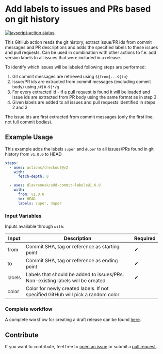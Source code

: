 # Add labels to issues and PRs based on git history

<a href="https://github.com/dlavrenuek/add-commit-labels/actions"><img alt="javscript-action status" src="https://github.com/dlavrenuek/add-commit-labels/workflows/development/badge.svg"></a>

This GitHub action reads the git history, extract issue/PR ids from commit messages and PR descriptions and adds the
specified labels to these issues and pull requests. Can be used in combination with other actions to f.e. add version
labels to all issues that were included in a release.

To identify which issues will be labeled following steps are performed:

1. Git commit messages are retrieved using `${from}...${to}`
2. Issue/PR ids are extracted from commit messages (excluding commit body) using `/#[0-9]*/g`
3. For every extracted id - if a pull request is found it will be loaded and issue ids are extracted from PR body using
   the same format as in step 3
4. Given labels are added to all issues and pull requests identified in steps 2 and 3

The issue ids are first extracted from commit messages (only the first line, not full commit bodies).

## Example Usage

This example adds the labels `super` and `duper` to all issues/PRs found in git history from `v1.0.0` to HEAD

```yaml
steps:
  - uses: actions/checkout@v2
    with:
      fetch-depth: 0

  - uses: dlavrenuek/add-commit-labels@1.0.0
    with:
      from: v1.0.0
      to: HEAD
      labels: super, duper
```

### Input Variables

Inputs available through `with`:

| Input  | Description                                                                      | Required |
| ------ | -------------------------------------------------------------------------------- | -------- |
| from   | Commit SHA, tag or reference as starting point                                   | ✔        |
| to     | Commit SHA, tag or reference as ending point                                     | ✔        |
| labels | Labels that should be added to issues/PRs. Non-existing labels will be created   | ✔        |
| color  | Color for newly created labels. If not specified GitHub will pick a random color |          |

### Complete workflow

A complete workflow for creating a draft release can be
found [here](https://github.com/dlavrenuek/add-commit-labels/blob/master/.github/workflows/release.yml).

## Contribute

If you want to contribute, feel free to [open an issue](https://github.com/dlavrenuek/add-commit-labels/issues) or
submit a [pull request](https://github.com/dlavrenuek/add-commit-labels/pulls).
